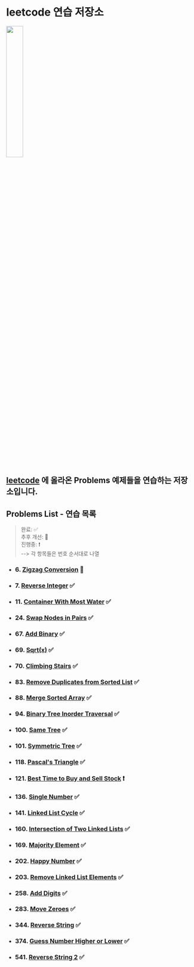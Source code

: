 # leetcode 연습 저장소

<img src="https://user-images.githubusercontent.com/99525990/157272133-38648eef-5a8e-4431-b0df-a78e16c07a28.png" width=30% />

## <a href="https://leetcode.com/problemset/all/" target="_blank">leetcode</a> 에 올라온 Problems 예제들을 연습하는 저장소입니다.

## Problems List - 연습 목록

> 완료: ✅<br>
> 추후 개선: 🔆<br>
> 진행중: ❗️<br>
> --> 각 항목들은 번호 순서대로 나열

- ### 6. <a href="https://leetcode.com/problems/zigzag-conversion/" target="_blank">Zigzag Conversion</a> 🔆
- ### 7. <a href="https://leetcode.com/problems/reverse-integer/" target="_blank">Reverse Integer</a> ✅
- ### 11. <a href="https://leetcode.com/problems/container-with-most-water/" target="_blank">Container With Most Water</a> ✅
- ### 24. <a href="https://leetcode.com/problems/swap-nodes-in-pairs/" target="_blank">Swap Nodes in Pairs</a> ✅
- ### 67. <a href="https://leetcode.com/problems/add-binary/" target="_blank">Add Binary</a> ✅
- ### 69. <a href="https://leetcode.com/problems/sqrtx/" target="_blank">Sqrt(x)</a> ✅
- ### 70. <a href="https://leetcode.com/problems/climbing-stairs/" target="_blank">Climbing Stairs</a> ✅
- ### 83. <a href="https://leetcode.com/problems/remove-duplicates-from-sorted-list/" target="_blank">Remove Duplicates from Sorted List</a> ✅
- ### 88. <a href="https://leetcode.com/problems/merge-sorted-array/" target="_blank">Merge Sorted Array</a> ✅
- ### 94. <a href="https://leetcode.com/problems/binary-tree-inorder-traversal/" target="_blank">Binary Tree Inorder Traversal</a> ✅
- ### 100. <a href="https://leetcode.com/problems/same-tree/" target="_blank">Same Tree</a> ✅
- ### 101. <a href="https://leetcode.com/problems/symmetric-tree/" target="_blank">Symmetric Tree</a> ✅
- ### 118. <a href="https://leetcode.com/problems/pascals-triangle/" target="_blank">Pascal's Triangle</a> ✅
- ### 121. <a href="https://leetcode.com/problems/best-time-to-buy-and-sell-stock/" target="_blank">Best Time to Buy and Sell Stock</a> ❗️
- ### 136. <a href="https://leetcode.com/problems/single-number/" target="_blank">Single Number</a> ✅
- ### 141. <a href="https://leetcode.com/problems/linked-list-cycle/" target="_blank">Linked List Cycle</a> ✅
- ### 160. <a href="https://leetcode.com/problems/intersection-of-two-linked-lists/" target="_blank">Intersection of Two Linked Lists</a> ✅
- ### 169. <a href="https://leetcode.com/problems/majority-element/" target="_blank">Majority Element</a> ✅
- ### 202. <a href="https://leetcode.com/problems/happy-number/" target="_blank">Happy Number</a> ✅
- ### 203. <a href="https://leetcode.com/problems/remove-linked-list-elements/" target="_blank">Remove Linked List Elements</a> ✅
- ### 258. <a href="https://leetcode.com/problems/add-digits/" target="_blank">Add Digits</a> ✅
- ### 283. <a href="https://leetcode.com/problems/move-zeroes/" target="_blank">Move Zeroes</a> ✅
- ### 344. <a href="https://leetcode.com/problems/reverse-string/" target="_blank">Reverse String</a> ✅
- ### 374. <a href="https://leetcode.com/problems/guess-number-higher-or-lower/" target="_blank">Guess Number Higher or Lower</a> ✅
- ### 541. <a href="https://leetcode.com/problems/reverse-string-ii/" target="_blank">Reverse String 2</a> ✅

